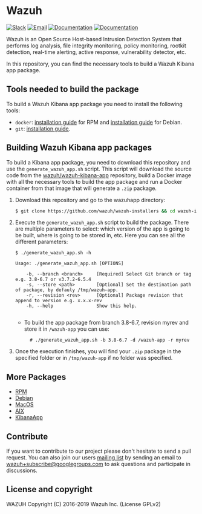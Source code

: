 Wazuh
=====

[![Slack](https://img.shields.io/badge/slack-join-blue.svg)](https://wazuh.com/community/join-us-on-slack/)
[![Email](https://img.shields.io/badge/email-join-blue.svg)](https://groups.google.com/forum/#!forum/wazuh)
[![Documentation](https://img.shields.io/badge/docs-view-green.svg)](https://documentation.wazuh.com)
[![Documentation](https://img.shields.io/badge/web-view-green.svg)](https://wazuh.com)

Wazuh is an Open Source Host-based Intrusion Detection System that performs log analysis, file integrity monitoring, policy monitoring, rootkit detection, real-time alerting, active response, vulnerability detector, etc.

In this repository, you can find the necessary tools to build a Wazuh Kibana app package.

## Tools needed to build the package

To build a Wazuh Kibana app package you need to install the following tools:
  - `docker`: [installation guide](https://docs.docker.com/install/linux/docker-ce/centos/) for RPM and [installation guide](https://docs.docker.com/install/linux/docker-ce/debian/) for Debian.
- `git`:  [installation guide](https://git-scm.com/book/en/v2/Getting-Started-Installing-Git). 
  
## Building Wazuh Kibana app packages

To build a Kibana app package, you need to download this repository and use the `generate_wazuh_app.sh` script. This script will download the source code from the [wazuh/wazuh-kibana-app](https://github.com/wazuh/wazuh-kibana-app) repository, build a Docker image with all the necessary tools to build the app package and run a Docker container from that image that will generate a `.zip` package.

1. Download this repository and go to the wazuhapp directory:
    ```bash
    $ git clone https://github.com/wazuh/wazuh-installers && cd wazuh-installers/wazuhapp
    ```

2. Execute the `generate_wazuh_app.sh` script to build the package. There are multiple parameters to select: which version of the app is going to be built, where is going to be stored in, etc. Here you can see all the different parameters:
    ```shellsession
    $ ./generate_wazuh_app.sh -h

    Usage: ./generate_wazuh_app.sh [OPTIONS]

        -b, --branch <branch>     [Required] Select Git branch or tag e.g. 3.8-6.7 or v3.7.2-6.5.4 
        -s, --store <path>        [Optional] Set the destination path of package, by defauly /tmp/wazuh-app.
        -r, --revision <rev>      [Optional] Package revision that append to version e.g. x.x.x-rev
        -h, --help                Show this help.
        
    ```
    * To build the app package from branch 3.8-6.7, revision myrev and store it in `/wazuh-app` you can use:

            # ./generate_wazuh_app.sh -b 3.8-6.7 -d /wazuh-app -r myrev
                    
3. Once the execution finishes, you will find your `.zip` package in the specified folder or in `/tmp/wazuh-app` if no folder was specified.

## More Packages

- [RPM](/rpms/README.md)
- [Debian](/debs/README.md)
- [MacOS](/macos/README.md)
- [AIX](/aix/README.md)
- [KibanaApp](/wazuhapp/README.md)

## Contribute

If you want to contribute to our project please don't hesitate to send a pull request. You can also join our users [mailing list](https://groups.google.com/d/forum/wazuh) by sending an email to [wazuh+subscribe@googlegroups.com](mailto:wazuh+subscribe@googlegroups.com) to ask questions and participate in discussions.

## License and copyright

WAZUH
Copyright (C) 2016-2019 Wazuh Inc.  (License GPLv2)